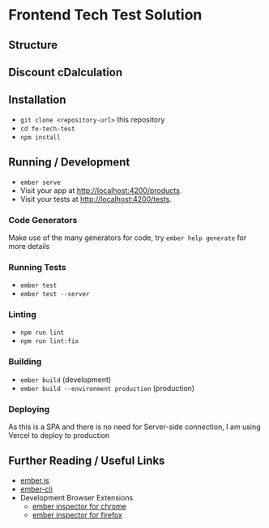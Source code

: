 # Frontend Tech Test Solution

## Structure

## Discount cDalculation

## Installation

* `git clone <repository-url>` this repository
* `cd fe-tech-test`
* `npm install`

## Running / Development

* `ember serve`
* Visit your app at [http://localhost:4200/products](http://localhost:4200/products).
* Visit your tests at [http://localhost:4200/tests](http://localhost:4200/tests).

### Code Generators

Make use of the many generators for code, try `ember help generate` for more details

### Running Tests

* `ember test`
* `ember test --server`

### Linting

* `npm run lint`
* `npm run lint:fix`

### Building

* `ember build` (development)
* `ember build --environment production` (production)

### Deploying

As this is a SPA and there is no need for Server-side connection, I am using Vercel to deploy to production

## Further Reading / Useful Links

* [ember.js](https://emberjs.com/)
* [ember-cli](https://cli.emberjs.com/release/)
* Development Browser Extensions
  * [ember inspector for chrome](https://chrome.google.com/webstore/detail/ember-inspector/bmdblncegkenkacieihfhpjfppoconhi)
  * [ember inspector for firefox](https://addons.mozilla.org/en-US/firefox/addon/ember-inspector/)
